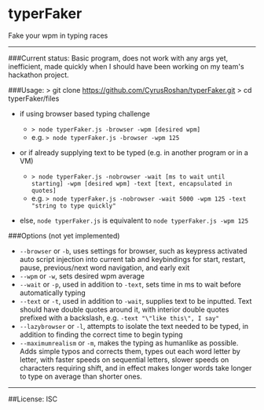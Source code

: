 # typerFaker
Fake your wpm in typing races
___

###Current status:
Basic program, does not work with any args yet, inefficient, made quickly when I should have been working on my team's hackathon project.

###Usage:
	> git clone https://github.com/CyrusRoshan/typerFaker.git
	> cd typerFaker/files
* if using browser based typing challenge
	* ``` > node typerFaker.js -browser -wpm [desired wpm] ```
	* e.g. ``` > node typerFaker.js -browser -wpm 125 ```

* or if already supplying text to be typed (e.g. in another program or in a VM)
	* ``` > node typerFaker.js -nobrowser -wait [ms to wait until starting] -wpm [desired wpm] -text [text, encapsulated in quotes] ```
	* e.g. ``` > node typerFaker.js -nobrowser -wait 5000 -wpm 125 -text "string to type quickly" ```
* else, ```node typerFaker.js``` is equivalent to ```node typerFaker.js -wpm 125```

###Options (not yet implemented)
* ```--browser``` or ```-b```, uses settings for browser, such as keypress activated auto script injection into current tab and keybindings for start, restart, pause, previous/next word navigation, and early exit
* ```--wpm``` or ```-w```, sets desired wpm average
* ```--wait``` or ```-p```, used in addition to ```-text```, sets time in ms to wait before automatically typing
* ```--text``` or ```-t```, used in addition to ```-wait```, supplies text to be inputted. Text should have double quotes around it, with interior double quotes prefixed with a backslash, e.g. ```-text "\"like this\", I say"```
* ```--lazybrowser``` or ```-l```, attempts to isolate the text needed to be typed, in addition to finding the correct time to begin typing
* ```--maximumrealism``` or ```-m```, makes the typing as humanlike as possible. Adds simple typos and corrects them, types out each word letter by letter, with faster speeds on sequential letters, slower speeds on characters requiring shift, and in effect makes longer words take longer to type on average than shorter ones.




___
##License:
ISC
